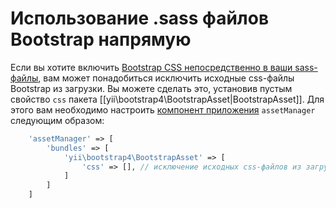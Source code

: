 Использование .sass файлов Bootstrap напрямую
=============================================

Если вы хотите включить [Bootstrap CSS непосредственно в ваши sass-файлы](https://getbootstrap.com/getting-started/#customizing), вам может понадобиться исключить исходные css-файлы Bootstrap из загрузки. Вы можете сделать это, установив пустым свойство `css` пакета [[yii\bootstrap4\BootstrapAsset|BootstrapAsset]]. Для этого вам необходимо настроить [компонент приложения](https://github.com/yiisoft/yii2/blob/master/docs/guide/structure-application-components.md) `assetManager` следующим образом:

```php
    'assetManager' => [
        'bundles' => [
            'yii\bootstrap4\BootstrapAsset' => [
                'css' => [], // исключение исходных css-файлов из загрузки
            ]
        ]
    ]
```
